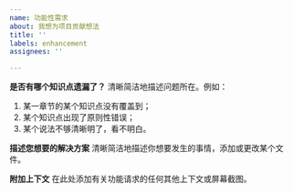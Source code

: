 ```yaml
---
name: 功能性需求
about: 我想为项目贡献想法
title: ''
labels: enhancement
assignees: ''

---
```


**是否有哪个知识点遗漏了？**
清晰简洁地描述问题所在。例如：
1. 某一章节的某个知识点没有覆盖到；
2. 某个知识点出现了原则性错误；
3. 某个说法不够清晰明了，看不明白。

**描述您想要的解决方案**
清晰简洁地描述你想要发生的事情，添加或更改某个文件。

**附加上下文**
在此处添加有关功能请求的任何其他上下文或屏幕截图。

